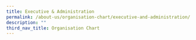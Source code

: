```yaml
---
title: Executive & Administration
permalink: /about-us/organisation-chart/executive-and-administration/
description: ""
third_nav_title: Organisation Chart
---
```

